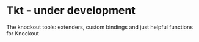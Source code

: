 Tkt - under development
===

The knockout tools: extenders, custom bindings and just helpful functions for Knockout
